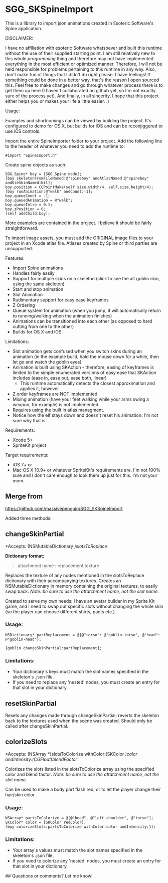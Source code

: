SGG_SKSpineImport
=================

This is a library to import json animations created in Esoteric Software's Spine application.

DISCLAIMER:

I have no affiliation with esoteric Software whatsoever and built this runtime without the use of their supplied starting point. I am still relatively new to this whole *programming* thing and therefore may not have implemented everything in the most efficient or optimized manner. Therefore, I will not be held responsible for problems pertaining to this runtime in any way. Also, don't make fun of things that I didn't do right please. I have feelings! If something could be done in a better way, that's the reason I open sourced this. Feel free to make changes and go through whatever process there is to get them up here (I haven't collaborated on github yet, so I'm not exactly sure of the process yet). And finally, in all sincerity, I hope that this project either helps you or makes your life a little easier. :)

Usage:

Examples and shortcomings can be viewed by building the project. It's configured to demo for OS X, but builds for iOS and can be reconjiggered to use iOS controls.

Import the entire SpineImporter folder to your project. Add the following line to the header of whatever you need to add the runtime to:

	#import "SpineImport.h"
	
Create spine objects as such:

	SGG_Spine* boy = [SGG_Spine node];
	[boy skeletonFromFileNamed:@"spineboy" andAtlasNamed:@"spineboy" andUseSkinNamed:Nil];
	boy.position = CGPointMake(self.size.width/4, self.size.height/4);
	[boy runAnimation:@"walk" andCount:-1];
	boy.queueCount = -1;
	boy.queuedAnimation = @"walk";
	boy.queueIntro = 0.1;
	boy.zPosition = 0;
	[self addChild:boy];
	
More examples are contained in the project. I believe it should be fairly straightforward.

To import image assets, you must add the ORIGINAL image files to your project in an Xcode atlas file. Atlases created by Spine or third parties are unsupported.

Features:

*   Import Spine animations
*	Handles fairly easily
*	Support for multiple skins on a skeleton (click to see the alt goblin skin, using the same skeleton)
*	Start and stop animation
*	Slot Animation
*	Rudimentary support for easy ease keyframes
*	Z Ordering
*	Queue system for animation (when you jump, it will automatically return to running/walking when the animation finishes)
*	Animations can be transitioned into each other (as opposed to hard cutting from one to the other)
*	Builds for OS X and iOS


Limitations:

*	Slot animation gets confused when you switch skins during an animation (in the example build, hold the mouse down for a while, then let go and watch the goblin eyes)
*	Animation is built using SKAction - therefore, easing of keyframes is limited to the simple enumerated versions of easy ease that SKAction includes (ease in, ease out, ease both, linear)
	*	This runtime automatically detects the closest approximation and applies it, however
*	Z order keyframes are NOT implemented
*	Mixing animation (have your feet walking while your arms swing a weapon, for example) is not implemented.
*	Requires using the built in atlas managment.
*	Notice how the elf stays down and doesn't reset his animation. I'm not sure why that is.


Requirements:

*	Xcode 5+
*	SpriteKit project

Target requirements:

*	iOS 7+
or 
*	Mac OS X 10.9+ or whatever SpriteKit's requirements are. I'm not 100% sure and I don't care enough to look them up just for this. I'm not your mom.


## Merge from 
https://github.com/massivepenguin/SGG_SKSpineImport

Added three methods:


## changeSkinPartial
*Accepts: (NSMutableDictionary *)slotsToReplace*

**Dictionary format:**
>attachment name : replacement texture

Replaces the texture of any nodes mentioned in the slotsToReplace dictionary with their accompanying textures. Creates an NSMutableDictionary in memory containing the original textures, to easily swap back.
*Note: be sure to use the attatchment name, not the slot name.*

Created to serve my own needs: I have an avatar builder in my Sprite Kit game, and I need to swap out specific slots without changing the whole skin (so the player can choose different shirts, pants etc.).

### Usage:

```
NSDictionary* partReplacement = @{@"torso": @"goblin-torso", @"head": @"goblin-head"};

[goblin changeSkinPartial:partReplacement];
```


### Limitations:
* Your dictionary's keys must match the slot names specified in the skeleton's .json file.
* If you need to replace any 'nested' nodes, you must create an entry for that slot in your dictionary.



## resetSkinPartial
Resets any changes made through changeSkinPartial; reverts the skeleton back to the textures used when the scene was created.
Should only be called after changeSkinPartial.


## colorizeSlots
*Accepts: (NSArray *)slotsToColorize withColor:(SKColor *)color andIntensity:(CGFloat)blendFactor*

Colorizes the slots listed in the slotsToColorize array using the specified color and blend factor.
*Note: be sure to use the attatchment name, not the slot name.*

Can be used to make a body part flash red, or to let the player change their hair/skin color.

### Usage:
```
NSArray* partsToColorize = @[@"head", @"left-shoulder", @"torso"];
SKColor* color = [SKColor redColor];
[boy colorizeSlots:partsToColorize withColor:color andIntensity:1];
```

### Limitations:
* Your array's values must match the slot names specified in the skeleton's .json file.
* If you need to colorize any 'nested' nodes, you must create an entry for that slot in your dictionary.


## Questions or comments?
Let me know!
